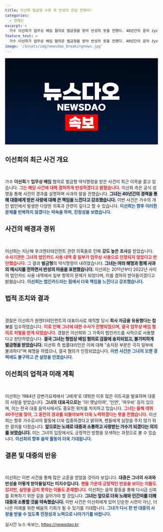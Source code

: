 ```yaml
---
title: 이선희 벌금형 수용 후 반성의 진심 전하다!
categories:
  - 연예인
excerpt: >
  가수 이선희가 업무상 배임 혐의로 벌금형을 받아 반성의 뜻을 전했다. 40년간의 음악 życia를 돌아보며 팬들에게 사과한 그녀의 진정성 있는 메시지가 화제다. 과연 이선희는 어떻게 재기할까?
feature_text: >
  가수 이선희가 업무상 배임 혐의로 벌금형을 받아 반성의 뜻을 전했다. 40년간의 음악 życia를 돌아보며 팬들에게 사과한 그녀의 진정성 있는 메시지가 화제다. 과연 이선희는 어떻게 재기할까?
image: '/assets/img/newsdao_breakingnews.jpg'
---
```


<p><img src="/assets/img/newsdao_breakingnews.jpg" alt="bookingtag 속보" /></p>

<h2 data-ke-size="size26">이선희의 최근 사건 개요</h2>

<p data-ke-size="size16">&nbsp;</p>

<p>가수 <b>이선희</b>가 <b>업무상 배임</b> 혐의로 벌금형 약식명령을 받은 사건이 최근 이목을 끌고 있습니다. <b><span style="color: #ee2323;">그는 해당 사건에 대해 겸허하게 반성하겠다고 밝혔습니다.</span></b> 이선희 측은 공식 성명을 통해 사건의 경과를 설명하며 사과의 말을 전했습니다. <b><span style="background-color: #21538527;">그녀는 40년간의 경력을 통해 대중에게 받은 사랑에 대해 큰 책임을 느낀다고 강조했습니다.</span></b> 이번 사건은 가수의 개인 법인에서 발생한 다양한 의혹과 관련이 깊다고 할 수 있습니다. <b><span style="color: #1a5490;">이선희는 향후 이러한 문제를 반복하지 않겠다는 약속을 하며, 진정성을 보였습니다.</span></b> </p>

<h2 data-ke-size="size26">사건의 배경과 경위</h2>

<p data-ke-size="size16">&nbsp;</p>

<p>이선희는 지난해 후크엔터테인먼트 관련 의혹들로 인해 <b>강도 높은 조사</b>를 받았습니다. <b><span style="color: #ee2323;">수사기관은 그녀의 법인카드 사용 내역 중 일부가 업무상 사용으로 인정되지 않았다고 판단했습니다.</span></b> 그 결과 <b>벌금형</b>의 약식명령이 내려졌습니다. <b><span style="background-color: #21538527;">그녀는 여러 해명과 함께 사과의 메시지를 전하면서 반성의 마음을 표현했습니다.</span></b> 이선희는 2011년부터 2022년 사이의 법인카드 사용 내역에서 일부 항목이 문제가 되었다며, 이를 겸허히 받아들이겠다고 밝혔습니다. <b><span style="color: #1a5490;">이선희는 법인카드라는 점에서 더욱 책임을 느낀다고 강조했습니다.</span></b></p>

<h2 data-ke-size="size26">법적 조치와 결과</h2>

<p data-ke-size="size16">&nbsp;</p>

<p>경찰은 이선희가 원엔터테인먼트의 대표이사로 재직할 당시 <b>회사 자금을 유용했다는 첩보</b>를 입수하였습니다. <b><span style="color: #ee2323;">이로 인해 그녀에 대한 수사가 진행되었으며, 결국 업무상 배임 혐의로 처벌을 받게 되었습니다.</span></b> 경찰은 이선희와 그 가족이 법인카드를 사적으로 사용했다고 판단하였습니다. <b><span style="background-color: #21538527;">결국 그녀는 형법상 배임 혐의로 검찰에 송치되었고, 불가피하게 벌금형을 받았습니다.</span></b> 이선희 측 법률대리인은 이에 대해 "송치된 부분은 극히 일부에 불과하다"며 해명을 하였으나, 결국 혐의가 인정되었습니다. <b><span style="color: #1a5490;">이번 사건은 그녀의 오랜 경력에도 불구하고 큰 실망을 안겼습니다.</span></b></p>

<h2 data-ke-size="size26">이선희의 업적과 미래 계획</h2>

<p data-ke-size="size16">&nbsp;</p>

<p>이선희는 1984년 강변가요제에서 'J에게'로 데뷔한 이후 많은 히트곡을 발표하며 대중의 사랑을 받았습니다. <b>그녀의 대표곡으로는</b> '아! 옛날이여', '인연', '여우비' 등이 있으며, 이는 한국 대중 음악사에서도 중요한 위치를 차지하고 있습니다. <b><span style="color: #ee2323;">그녀는 올해 데뷔 40주년을 맞아, 그 동안의 경과를 되돌아보며 더욱 노력하겠다는 뜻을 전했습니다.</span></b> 이선희는 향후 가수로서의 활동에 더욱 집중하겠다고 밝히며, 팬들에게 실망을 주지 않기 위한 결의를 다졌습니다. <b><span style="background-color: #21538527;">앞으로는 노래로 대중과 소통하고 사랑받는 가수가 되겠다는 의지를 보였습니다.</span></b> 이는 그녀의 입장에서도 긍정적인 방향을 모색하는 과정으로 볼 수 있습니다. <b><span style="color: #1a5490;">이선희의 향후 음악 활동이 더욱 기대됩니다.</span></b></p>

<h2 data-ke-size="size26">결론 및 대중의 반응</h2>

<p data-ke-size="size16">&nbsp;</p>

<p>이선희는 이번 사건을 통해 많은 교훈을 얻었을 것이라 보입니다. <b>대중은 그녀의 사과와 반성을 어떻게 받아들일지는 미지수입니다.</b> <b><span style="color: #ee2323;">팬들 가운데 긍정적인 반응을 보이는 이들도 있지만, 실망을 금치 못하는 이들도 존재합니다.</span></b> 이선희는 음악 활동을 통해 다시금 신뢰를 회복하기 위한 길을 걸어가야 할 것입니다. <b><span style="background-color: #21538527;">그녀는 앞으로 더욱 노래와 인간미를 더해 대중과 소통할 것을 약속했습니다.</span></b> 이번 사건은 이선희에게 있어 단순한 시련이 아닌, 더 나은 미래를 위한 배움의 기회가 될 수 있기를 기대합니다. <b><span style="color: #1a5490;">그녀가 다시 한 번 대중의 사랑을 받을 수 있도록 진정성과 노력으로 나아가기를 바랍니다.</span></b></p>

<p data-ke-size="size16"></p>
실시간 뉴스 속보는, <a href="https://newsdao.kr" rel="dofollow">https://newsdao.kr</a>


